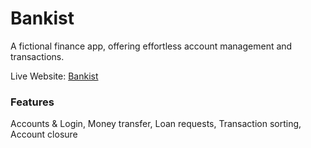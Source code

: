 # Bankist
A fictional finance app, offering effortless account management and transactions.

Live Website: [Bankist](https://bankist-rama.netlify.app/)   
       
### Features      
Accounts & Login, Money transfer, Loan requests, Transaction sorting, Account closure
